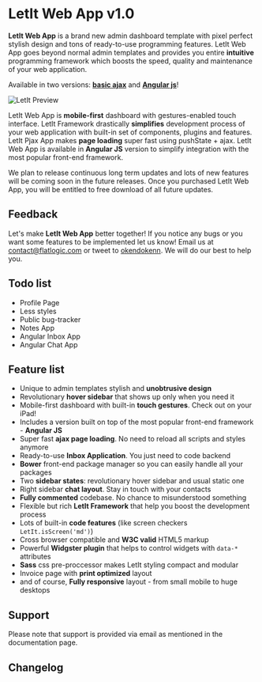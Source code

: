 LetIt Web App v1.0
=========

**LetIt Web App** is a brand new admin dashboard template with pixel perfect stylish design and tons of ready-to-use programming
features. LetIt Web App goes beyond normal admin templates and provides you entire **intuitive** programming framework which boosts
the speed, quality and maintenance of your web application.

Available in two versions: [**basic ajax**](mailto:contact@flatlogic.com) and [**Angular js**](mailto:contact@flatlogic.com)!

![LetIt Preview](http://demo.flatlogic.com/letit/img/letit-preview.png)


LetIt Web App is **mobile-first** dashboard with gestures-enabled touch interface.
LetIt Framework drastically **simplifies** development process of your web application with built-in set of components, plugins and features.
LetIt Pjax App makes **page loading** super fast using pushState + ajax.
LetIt Web App is available in **Angular JS** version to simplify integration with the most popular front-end framework.

We plan to release continuous long term updates and lots of new features will be coming soon in the future releases. Once you purchased LetIt Web App, you will be entitled to free download of all future updates.

Feedback
-
Let's make **LetIt Web App** better together! If you notice any bugs or you want some features to be implemented let us know!
Email us at [contact@flatlogic.com](mailto:contact@flatlogic.com) or tweet to [okendokenn](https://twitter.com/Okendokenn). We will do our best to help you.


Todo list
-

  - Profile Page
  - Less styles
  - Public bug-tracker
  - Notes App
  - Angular Inbox App
  - Angular Chat App

Feature list
-

  - Unique to admin templates stylish and **unobtrusive design**
  - Revolutionary **hover sidebar** that shows up only when you need it
  - Mobile-first dashboard with built-in **touch gestures**. Check out on your iPad!
  - Includes a version built on top of the most popular front-end framework - **Angular JS**
  - Super fast **ajax page loading**. No need to reload all scripts and styles anymore
  - Ready-to-use **Inbox Application**. You just need to code backend
  - **Bower** front-end package manager so you can easily handle all your packages
  - Two **sidebar states**: revolutionary hover sidebar and usual static one
  - Right sidebar **chat layout**. Stay in touch with your contacts
  - **Fully commented** codebase. No chance to misunderstood something
  - Flexible but rich **LetIt Framework** that help you boost the development process
  - Lots of built-in **code features** (like screen checkers `` LetIt.isScreen('md') ``)
  - Cross browser compatible and **W3C valid** HTML5 markup
  - Powerful **Widgster plugin** that helps to control widgets with `` data-* `` attributes
  - **Sass** css pre-proccessor makes LetIt styling compact and modular
  - Invoice page with **print optimized** layout
  - and of course, **Fully responsive** layout - from small mobile to huge desktops

Support
-

Please note that support is provided via email as mentioned in the documentation page.

Changelog
-